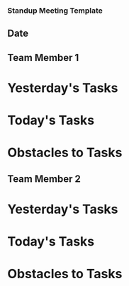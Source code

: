 ### Standup Meeting Template
## Date

## Team Member 1 
#   Yesterday's Tasks
#   Today's Tasks
#   Obstacles to Tasks

## Team Member 2 
#   Yesterday's Tasks
#   Today's Tasks
#   Obstacles to Tasks